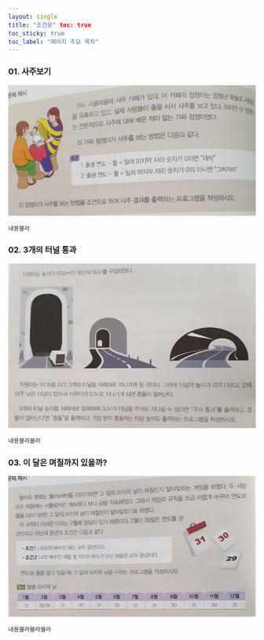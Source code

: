 ```yaml
---
layout: single
title: "조건문" toc: true
toc_sticky: true
toc_label: "페이지 주요 목차" 
--- 
```

### 01. 사주보기
![saju](/assets/images/if1.jpg)
~~~c
내용블라
~~~ 
### 02. 3개의 터널 통과
![tunnel](/assets/images/if2.jpg)
~~~c
내용블라블라
~~~ 
### 03. 이 달은 며칠까지 있을까?
![calendar](/assets/images/if3.jpg)
~~~c
내용블라블라블라
~~~
